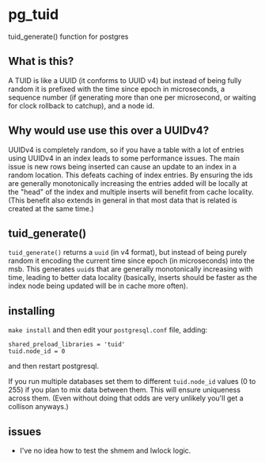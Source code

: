 # pg_tuid
tuid_generate() function for postgres

## What is this?
A TUID is like a UUID (it conforms to UUID v4) but instead of being fully random it is prefixed with
the time since epoch in microseconds, a sequence number (if generating more than one per microsecond, or
waiting for clock rollback to catchup), and a node id.

## Why would use use this over a UUIDv4?
UUIDv4 is completely random, so if you have a table with a lot of entries using UUIDv4 in an index leads to
some performance issues. The main issue is new rows being inserted can cause an update to an index in a random
location. This defeats caching of index entries. By ensuring the ids are generally monotonically increasing
the entries added will be locally at the "head" of the index and multiple inserts will benefit from cache
locality. (This benefit also extends in general in that most data that is related is created at the same time.)

## tuid_generate()

`tuid_generate()` returns a `uuid` (in v4 format), but instead of being purely random it encoding the current time since epoch (in microseconds) into the msb. This generates `uuid`s that are generally monotonically increasing with time, leading to better data locality (basically, inserts should be faster as the index node being updated will be in cache more often).

## installing

`make install` and then edit your `postgresql.conf` file, adding:

    shared_preload_libraries = 'tuid'
    tuid.node_id = 0
    
and then restart postgresql.

If you run multiple databases set them to different `tuid.node_id` values (0 to 255) if you plan to mix data between them. This will ensure uniqueness across them. (Even without doing that odds are very unlikely you'll get a collison anyways.)

## issues

- I've no idea how to test the shmem and lwlock logic.

